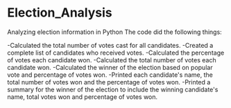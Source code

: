 # Election_Analysis
Analyzing election information in Python
The code did the following things:
 
 -Calculated the total number of votes cast for all candidates.
 -Created a complete list of candidates who received votes.
 -Calculated the percentage of votes each candidate won.
 -Calculated the total number of votes each candidate won.
 -Calculated the winner of the election based on popular vote and percentage of votes won.
 -Printed each candidate's name, the total number of votes won and the percentage of votes won.
 -Printed a summary for the winner of the election to include the winning candidate's name, total votes won and percentage of votes won. 
